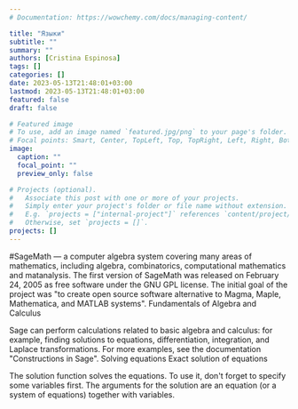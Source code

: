 ```yaml
---
# Documentation: https://wowchemy.com/docs/managing-content/

title: "Языки"
subtitle: ""
summary: ""
authors: [Cristina Espinosa]
tags: []
categories: []
date: 2023-05-13T21:48:01+03:00
lastmod: 2023-05-13T21:48:01+03:00
featured: false
draft: false

# Featured image
# To use, add an image named `featured.jpg/png` to your page's folder.
# Focal points: Smart, Center, TopLeft, Top, TopRight, Left, Right, BottomLeft, Bottom, BottomRight.
image:
  caption: ""
  focal_point: ""
  preview_only: false

# Projects (optional).
#   Associate this post with one or more of your projects.
#   Simply enter your project's folder or file name without extension.
#   E.g. `projects = ["internal-project"]` references `content/project/deep-learning/index.md`.
#   Otherwise, set `projects = []`.
projects: []
---
```

#SageMath 
— a computer algebra system covering many areas of mathematics, including algebra, combinatorics, computational mathematics and matanalysis. The first version of SageMath was released on February 24, 2005 as free software under the GNU GPL license. The initial goal of the project was "to create open source software alternative to Magma, Maple, Mathematica, and MATLAB systems". 
Fundamentals of Algebra and Calculus

Sage can perform calculations related to basic algebra and calculus: for example, finding solutions to equations, differentiation, integration, and Laplace transformations. For more examples, see the documentation "Constructions in Sage".
Solving equations
Exact solution of equations

The solution function solves the equations. To use it, don't forget to specify some variables first. The arguments for the solution are an equation (or a system of equations) together with variables.
